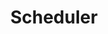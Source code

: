 ---
title: Scheduler
defn: |-
    The *scheduler* for task-parallel computations
    determines at runtime which subcomputations actually execute in parallel by assigning
    them to available processors as the computation unfolds.
---